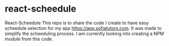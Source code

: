 # react-scheedule
React-Scheedule This repo is to share the code I create to have easy scheedule selection for my app https://app.sofiatutors.com. It was made to simplify the scheeduling process. I am currently looking into creating a NPM module from this code.
